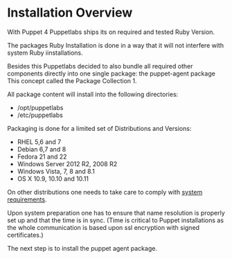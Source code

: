 # Installation Overview

With Puppet 4 Puppetlabs ships its on required and tested Ruby Version.

The packages Ruby Installation is done in a way that it will not interfere with system Ruby iinstallations.

Besides this Puppetlabs decided to also bundle all required other components directly into one single package: the puppet-agent package
This concept called the Package Collection 1.

All package content will install into the following directories:

- /opt/puppetlabs
- /etc/puppetlabs

Packaging is done for a limited set of Distributions and Versions:

- RHEL 5,6 and 7
- Debian 6,7 and 8
- Fedora 21 and 22
- Windows Server 2012 R2, 2008 R2
- Windows Vista, 7, 8 and 8.1
- OS X 10.9, 10.10 and 10.11

On other distributions one needs to take care to comply with [system requirements](https://docs.puppetlabs.com/puppet/4.3/reference/system_requirements.html).

Upon system preparation one has to ensure that name resolution is properly set up and that the time is in sync.
(Time is critical to Puppet installations as the whole communication is based upon ssl encryption with signed certificates.)

The next step is to install the puppet agent package.

